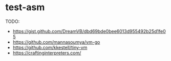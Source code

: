 # test-asm

TODO:
* https://gist.github.com/DreamVB/dbd69bde0bee6013d955492b25d1fe05
* https://github.com/mannasoumya/vm-go
* https://github.com/kkestell/tiny-vm
* https://craftinginterpreters.com/
